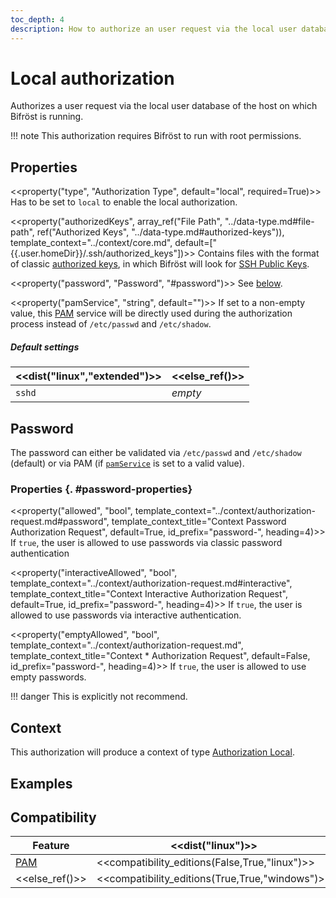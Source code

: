 ```yaml
---
toc_depth: 4
description: How to authorize an user request via the local user database of the host on which Bifröst is running on.
---
```

# Local authorization

Authorizes a user request via the local user database of the host on which Bifröst is running.

!!! note
     This authorization requires Bifröst to run with root permissions.

## Properties

<<property("type", "Authorization Type", default="local", required=True)>>
Has to be set to `local` to enable the local authorization.

<<property("authorizedKeys", array_ref("File Path", "../data-type.md#file-path", ref("Authorized Keys", "../data-type.md#authorized-keys")), template_context="../context/core.md", default=["{{.user.homeDir}}/.ssh/authorized_keys"])>>
Contains files with the format of classic [authorized keys](../data-type.md#authorized-keys), in which Bifröst will look for [SSH Public Keys](../data-type.md#ssh-public-key).

<<property("password", "Password", "#password")>>
See [below](#password).

<<property("pamService", "string", default="<os and edition specific>")>>
If set to a non-empty value, this [PAM](https://wiki.archlinux.org/title/PAM) service will be directly used during the authorization process instead of `/etc/passwd` and `/etc/shadow`.

##### Default settings

| <<dist("linux","extended")>> | <<else_ref()>> |
| - | - |
| `sshd` | _empty_ |

## Password

The password can either be validated via `/etc/passwd` and `/etc/shadow` (default) or via PAM (if [`pamService`](#property-pamService) is set to a valid value).

### Properties {. #password-properties}

<<property("allowed", "bool", template_context="../context/authorization-request.md#password", template_context_title="Context Password Authorization Request", default=True, id_prefix="password-", heading=4)>>
If `true`, the user is allowed to use passwords via classic password authentication

<<property("interactiveAllowed", "bool", template_context="../context/authorization-request.md#interactive", template_context_title="Context Interactive Authorization Request", default=True, id_prefix="password-", heading=4)>>
If `true`, the user is allowed to use passwords via interactive authentication.

<<property("emptyAllowed", "bool", template_context="../context/authorization-request.md", template_context_title="Context * Authorization Request", default=False, id_prefix="password-", heading=4)>>
If `true`, the user is allowed to use empty passwords.

!!! danger
     This is explicitly not recommend.

## Context

This authorization will produce a context of type [Authorization Local](../context/authorization.md#local).

## Examples

## Compatibility

| Feature | <<dist("linux")>> | <<dist("windows")>> |
| - | - | - |
| [PAM](#property-pamService) | <<compatibility_editions(False,True,"linux")>> | <<compatibility_editions(False,None,"windows")>> |
| <<else_ref()>> | <<compatibility_editions(True,True,"windows")>> | <<compatibility_editions(False,None,"windows")>> |
